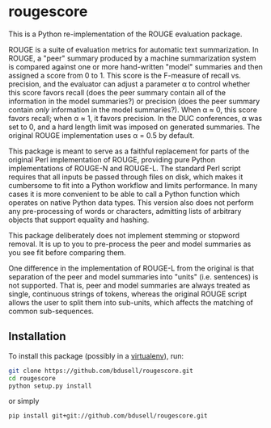 rougescore
==========

This is a Python re-implementation of the ROUGE evaluation package.

ROUGE is a suite of evaluation metrics for automatic text summarization. In
ROUGE, a "peer" summary produced by a machine summarization system is compared
against one or more hand-written "model" summaries and then assigned a score
from 0 to 1. This score is the F-measure of recall vs. precision, and the
evaluator can adjust a parameter α to control whether this score favors recall
(does the peer summary contain all of the information in the model summaries?)
or precision (does the peer summary contain *only* information in the model
summaries?). When α ≈ 0, this score favors recall; when α ≈ 1, it favors
precision. In the DUC conferences, α was set to 0, and a hard length limit was
imposed on generated summaries. The original ROUGE implementation uses α = 0.5
by default.

This package is meant to serve as a faithful replacement for parts of the
original Perl implementation of ROUGE, providing pure Python implementations
of ROUGE-N and ROUGE-L. The standard Perl script requires that all inputs be
passed through files on disk, which makes it cumbersome to fit into a Python
workflow and limits performance. In many cases it is more convenient to be able
to call a Python function which operates on native Python data types. This
version also does not perform any pre-processing of words or characters,
admitting lists of arbitrary objects that support equality and hashing.

This package deliberately does not implement stemming or stopword removal. It
is up to you to pre-process the peer and model summaries as you see fit before
comparing them.

One difference in the implementation of ROUGE-L from the original is that
separation of the peer and model summaries into "units" (i.e. sentences) is
not supported. That is, peer and model summaries are always treated as single,
continuous strings of tokens, whereas the original ROUGE script allows the
user to split them into sub-units, which affects the matching of common
sub-sequences.

Installation
------------

To install this package (possibly in a
[virtualenv](https://virtualenv.pypa.io/en/stable/)), run:

```sh
git clone https://github.com/bdusell/rougescore.git
cd rougescore
python setup.py install
```

or simply

```sh
pip install git+git://github.com/bdusell/rougescore.git
```
